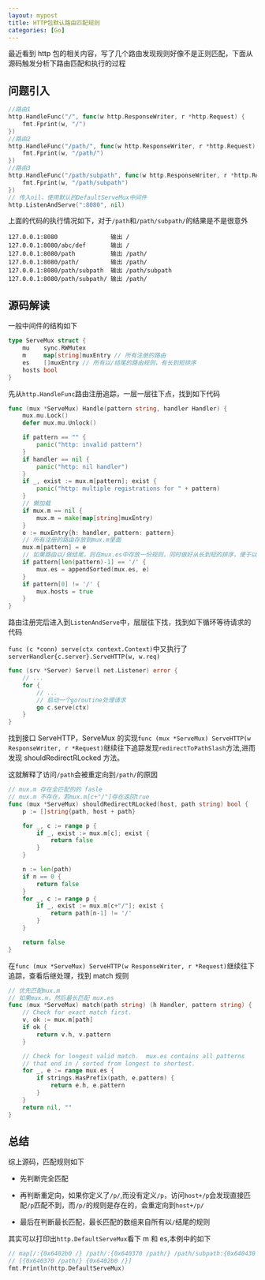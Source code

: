 ```yaml
---
layout: mypost
title: HTTP包默认路由匹配规则
categories: [Go]
---
```


最近看到 http 包的相关内容，写了几个路由发现规则好像不是正则匹配，下面从源码触发分析下路由匹配和执行的过程

## 问题引入

```go
//路由1
http.HandleFunc("/", func(w http.ResponseWriter, r *http.Request) {
    fmt.Fprint(w, "/")
})
//路由2
http.HandleFunc("/path/", func(w http.ResponseWriter, r *http.Request) {
    fmt.Fprint(w, "/path/")
})
//路由3
http.HandleFunc("/path/subpath", func(w http.ResponseWriter, r *http.Request) {
    fmt.Fprint(w, "/path/subpath")
})
// 传入nil，使用默认的DefaultServeMux中间件
http.ListenAndServe(":8080", nil)
```

上面的代码的执行情况如下，对于`/path`和`/path/subpath/`的结果是不是很意外

```
127.0.0.1:8080               输出 /
127.0.0.1:8080/abc/def       输出 /
127.0.0.1:8080/path          输出 /path/
127.0.0.1:8080/path/         输出 /path/
127.0.0.1:8080/path/subpath  输出 /path/subpath
127.0.0.1:8080/path/subpath/ 输出 /path/
```

## 源码解读

一般中间件的结构如下

```go
type ServeMux struct {
	mu    sync.RWMutex
	m     map[string]muxEntry // 所有注册的路由
	es    []muxEntry // 所有以/结尾的路由规则，有长到短排序
	hosts bool
}
```

先从`http.HandleFunc`路由注册追踪，一层一层往下点，找到如下代码

```go
func (mux *ServeMux) Handle(pattern string, handler Handler) {
    mux.mu.Lock()
    defer mux.mu.Unlock()

    if pattern == "" {
        panic("http: invalid pattern")
    }
    if handler == nil {
        panic("http: nil handler")
    }
    if _, exist := mux.m[pattern]; exist {
        panic("http: multiple registrations for " + pattern)
    }
    // 懒加载
    if mux.m == nil {
        mux.m = make(map[string]muxEntry)
    }
    e := muxEntry{h: handler, pattern: pattern}
    // 所有注册的路由存放到mux.m里面
    mux.m[pattern] = e
    // 如果路由以/做结尾，则在mux.es中存放一份规则，同时做好从长到短的排序，便于以后
    if pattern[len(pattern)-1] == '/' {
        mux.es = appendSorted(mux.es, e)
    }
    if pattern[0] != '/' {
        mux.hosts = true
    }
}
```

路由注册完后进入到`ListenAndServe`中，层层往下找，找到如下循环等待请求的代码

`func (c *conn) serve(ctx context.Context)`中又执行了`serverHandler{c.server}.ServeHTTP(w, w.req)`

```go
func (srv *Server) Serve(l net.Listener) error {
    // ...
    for {
        // ...
        // 启动一个goroutine处理请求
        go c.serve(ctx)
    }
}
```

找到接口 ServeHTTP，ServeMux 的实现`func (mux *ServeMux) ServeHTTP(w ResponseWriter, r *Request)`继续往下追踪发现`redirectToPathSlash`方法,进而发现 shouldRedirectRLocked 方法。

这就解释了访问`/path`会被重定向到`/path/`的原因

```go
// mux.m 存在全匹配的的 fasle
// mux.m 不存在，若mux.m[c+"/"]存在返回true
func (mux *ServeMux) shouldRedirectRLocked(host, path string) bool {
    p := []string{path, host + path}

    for _, c := range p {
        if _, exist := mux.m[c]; exist {
            return false
        }
    }

    n := len(path)
    if n == 0 {
        return false
    }
    for _, c := range p {
        if _, exist := mux.m[c+"/"]; exist {
            return path[n-1] != '/'
        }
    }

    return false
}
```

在`func (mux *ServeMux) ServeHTTP(w ResponseWriter, r *Request)`继续往下追踪，查看后继处理，找到 match 规则

```go
// 优先匹配mux.m
// 如果mux.m，然后最长匹配 mux.es
func (mux *ServeMux) match(path string) (h Handler, pattern string) {
    // Check for exact match first.
    v, ok := mux.m[path]
    if ok {
        return v.h, v.pattern
    }

    // Check for longest valid match.  mux.es contains all patterns
    // that end in / sorted from longest to shortest.
    for _, e := range mux.es {
        if strings.HasPrefix(path, e.pattern) {
            return e.h, e.pattern
        }
    }
    return nil, ""
}
```

## 总结

综上源码，匹配规则如下

- 先判断完全匹配

- 再判断重定向，如果你定义了`/p/`,而没有定义`/p`，访问`host+/p`会发现直接匹配`/p`匹配不到，而`/p/`的规则是存在的，会重定向到`host+/p/`

- 最后在判断最长匹配，最长匹配的数组来自所有以`/`结尾的规则

其实可以打印出`http.DefaultServeMux`看下 m 和 es,本例中的如下

```go
// map[/:{0x6402b0 /} /path/:{0x640370 /path/} /path/subpath:{0x640430 /path/subpath}]
// [{0x640370 /path/} {0x6402b0 /}]
fmt.Println(http.DefaultServeMux)
```
